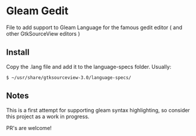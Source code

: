 # Gleam Gedit
File to add support to Gleam Language for the famous gedit editor ( and other GtkSourceView editors )
## Install
Copy the .lang file and add it to the language-specs folder.
Usually:

    $ ~/usr/share/gtksourceview-3.0/language-specs/ 
## Notes
This is a first attempt for supporting gleam syntax highlighting, so consider this project as a work in progress. 

PR's are welcome!

